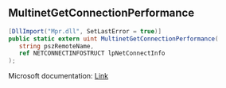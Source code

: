 ## MultinetGetConnectionPerformance

```csharp
[DllImport("Mpr.dll", SetLastError = true)]
public static extern uint MultinetGetConnectionPerformance(
   string pszRemoteName,
   ref NETCONNECTINFOSTRUCT lpNetConnectInfo
);
```

Microsoft documentation: [Link](https://learn.microsoft.com/en-us/windows/win32/api/winnetwk/nf-winnetwk-multinetgetconnectionperformancea)

